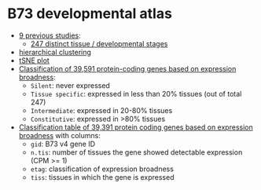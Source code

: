 # B73 developmental atlas

- [9 previous studies](00.studies.tsv):
  - [247 distinct tissue / developmental stages](00.tissues.tsv)
- [hierarchical clustering](21.cpm.hclust.pdf)
- [tSNE plot](25.tsne.pdf)
- [Classification of 39,591 protein-coding genes based on expression broadness](31.tis.expression.pdf):
  - `Silent`: never expressed
  - `Tissue specific`: expressed in less than 20% tissues (out of total 247)
  - `Intermediate`: expressed in 20-80% tissues
  - `Constitutive`: expressed in >80% tissues
- [Classification table of 39,391 protein coding genes based on expression broadness](30.tis.expression.tsv.gz) with columns:
  - `gid`: B73 v4 gene ID
  - `n.tis`: number of tissues the gene showed detectable expression (CPM >= 1)
  - `etag`: classification of expression broadness
  - `tiss`: tissues in which the gene is expressed